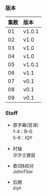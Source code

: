 ### 版本
| 集数 | 版本 |
| :- | :- |
| 01 | v1.0.1 |
| 02 | v1.0 |
| 03 | v1.0 |
| 04 | v1.0 |
| 05 | v1.0.1 |
| 06 | v1.1 |
| 07 | v0.1 |
| 08 | v0.1 |
| 09 | v0.1 |

### Staff
* 原字幕(官译)  
  1-4：B-G  
  5-9：IQY

* 时轴  
  汐汐土拨鼠

* 歌词&校对  
  JohnTitor

* 后期  
  ziyii